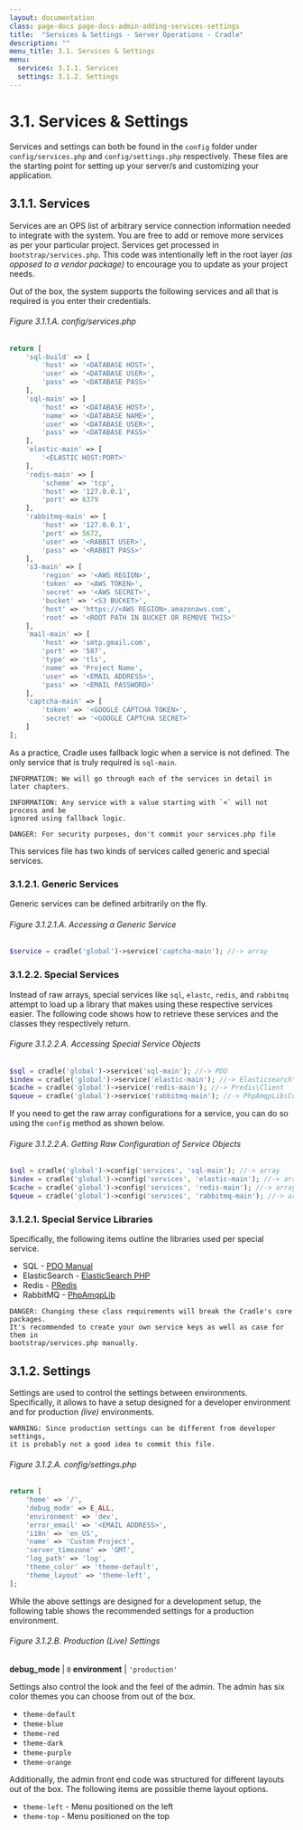 ```yaml
---
layout: documentation
class: page-docs page-docs-admin-adding-services-settings
title:  "Services & Settings - Server Operations - Cradle"
description: ""
menu_title: 3.1. Services & Settings
menu:
  services: 3.1.1. Services
  settings: 3.1.2. Settings
---
```

# 3.1. Services & Settings

Services and settings can both be found in the `config` folder under
`config/services.php` and `config/settings.php` respectively. These files are
the starting point for setting up your server/s and customizing your application.

<a name="services"></a>
## 3.1.1. Services

Services are an OPS list of arbitrary service connection information needed to
integrate with the system. You are free to add or remove more services as per your
particular project. Services get processed in `bootstrap/services.php`. This
code was intentionally left in the root layer *(as opposed to a vendor package)*
to encourage you to update as your project needs.

Out of the box, the system supports the following services and all that is
required is you enter their credentials.

###### Figure 3.1.1.A. config/services.php
```php
return [
    'sql-build' => [
        'host' => '<DATABASE HOST>',
        'user' => '<DATABASE USER>',
        'pass' => '<DATABASE PASS>'
    ],
    'sql-main' => [
        'host' => '<DATABASE HOST>',
        'name' => '<DATABASE NAME>',
        'user' => '<DATABASE USER>',
        'pass' => '<DATABASE PASS>'
    ],
    'elastic-main' => [
        '<ELASTIC HOST:PORT>'
    ],
    'redis-main' => [
        'scheme' => 'tcp',
        'host' => '127.0.0.1',
        'port' => 6379
    ],
    'rabbitmq-main' => [
        'host' => '127.0.0.1',
        'port' => 5672,
        'user' => '<RABBIT USER>',
        'pass' => '<RABBIT PASS>'
    ],
    's3-main' => [
        'region' => '<AWS REGION>',
        'token' => '<AWS TOKEN>',
        'secret' => '<AWS SECRET>',
        'bucket' => '<S3 BUCKET>',
        'host' => 'https://<AWS REGION>.amazonaws.com',
        'root' => '<ROOT PATH IN BUCKET OR REMOVE THIS>'
    ],
    'mail-main' => [
        'host' => 'smtp.gmail.com',
        'port' => '587',
        'type' => 'tls',
        'name' => 'Project Name',
        'user' => '<EMAIL ADDRESS>',
        'pass' => '<EMAIL PASSWORD>'
    ],
    'captcha-main' => [
        'token' => '<GOOGLE CAPTCHA TOKEN>',
        'secret' => '<GOOGLE CAPTCHA SECRET>'
    ]
];
```

As a practice, Cradle uses fallback logic when a service is not defined. The
only service that is truly required is `sql-main`.

```info
INFORMATION: We will go through each of the services in detail in later chapters.
```

```info
INFORMATION: Any service with a value starting with `<` will not process and be
ignored using fallback logic.
```

```danger
DANGER: For security purposes, don't commit your services.php file
```

This services file has two kinds of services called generic and special services.

### 3.1.2.1. Generic Services

Generic services can be defined arbitrarily on the fly.

###### Figure 3.1.2.1.A. Accessing a Generic Service
```php
$service = cradle('global')->service('captcha-main'); //-> array
```

### 3.1.2.2. Special Services

Instead of raw arrays, special services like `sql`, `elastc`, `redis`, and
`rabbitmq` attempt to load up a library that makes using these respective
services easier. The following code shows how to retrieve these services and the
classes they respectively return.

###### Figure 3.1.2.2.A. Accessing Special Service Objects
```php
$sql = cradle('global')->service('sql-main'); //-> PDO
$index = cradle('global')->service('elastic-main'); //-> Elasticsearch\ClientBuilder
$cache = cradle('global')->service('redis-main'); //-> Predis\Client
$queue = cradle('global')->service('rabbitmq-main'); //-> PhpAmqpLib\Connection\AMQPLazyConnection
```

If you need to get the raw array configurations for a service, you can do so
using the `config` method as shown below.

###### Figure 3.1.2.2.A. Getting Raw Configuration of Service Objects
```php
$sql = cradle('global')->config('services', 'sql-main'); //-> array
$index = cradle('global')->config('services', 'elastic-main'); //-> array
$cache = cradle('global')->config('services', 'redis-main'); //-> array
$queue = cradle('global')->config('services', 'rabbitmq-main'); //-> array
```

### 3.1.2.1. Special Service Libraries

Specifically, the following items outline the libraries used per special service.

 - SQL - [PDO Manual](http://php.net/manual/en/book.pdo.php)
 - ElasticSearch - [ElasticSearch PHP](https://github.com/elastic/elasticsearch-php)
 - Redis - [PRedis](https://github.com/nrk/predis)
 - RabbitMQ - [PhpAmqpLib](https://github.com/php-amqplib/php-amqplib)

```danger
DANGER: Changing these class requirements will break the Cradle's core packages.
It's recommended to create your own service keys as well as case for them in
bootstrap/services.php manually.
```

<a name="settings"></a>
## 3.1.2. Settings

Settings are used to control the settings between environments. Specifically,
it allows to have a setup designed for a developer environment and for production
*(live)* environments.

```warning
WARNING: Since production settings can be different from developer settings,
it is probably not a good idea to commit this file.
```

###### Figure 3.1.2.A. config/settings.php
```php
return [
    'home' => '/',
    'debug_mode' => E_ALL,
    'environment' => 'dev',
    'error_email' => '<EMAIL ADDRESS>',
    'i18n' => 'en_US',
    'name' => 'Custom Project',
    'server_timezone' => 'GMT',
    'log_path' => 'log',
    'theme_color' => 'theme-default',
    'theme_layout' => 'theme-left',
];
```

While the above settings are designed for a development setup, the following
table shows the recommended settings for a production environment.

###### Figure 3.1.2.B. Production (Live) Settings

**debug_mode** | `0`
**environment** | `'production'`

Settings also control the look and the feel of the admin. The admin has six color
themes you can choose from out of the box.

 - `theme-default`
 - `theme-blue`
 - `theme-red`
 - `theme-dark`
 - `theme-purple`
 - `theme-orange`

Additionally, the admin front end code was structured for different layouts out
of the box. The following items are possible theme layout options.

 - `theme-left` - Menu positioned on the left
 - `theme-top` - Menu positioned on the top
